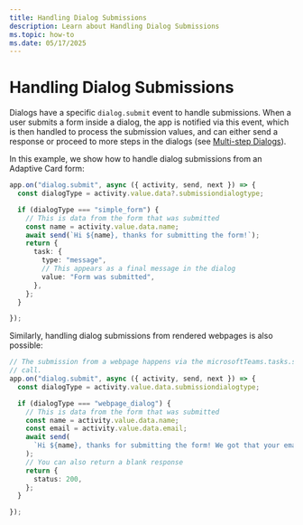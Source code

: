```yaml
---
title: Handling Dialog Submissions
description: Learn about Handling Dialog Submissions
ms.topic: how-to
ms.date: 05/17/2025
---
```

# Handling Dialog Submissions

Dialogs have a specific `dialog.submit` event to handle submissions. When a user submits a form inside a dialog, the app is notified via this event, which is then handled to process the submission values, and can either send a response or proceed to more steps in the dialogs (see [Multi-step Dialogs](./handling-multi-step-forms)).

In this example, we show how to handle dialog submissions from an Adaptive Card form:

```ts
app.on("dialog.submit", async ({ activity, send, next }) => {
  const dialogType = activity.value.data?.submissiondialogtype;

  if (dialogType === "simple_form") {
    // This is data from the form that was submitted
    const name = activity.value.data.name;
    await send(`Hi ${name}, thanks for submitting the form!`);
    return {
      task: {
        type: "message",
        // This appears as a final message in the dialog
        value: "Form was submitted",
      },
    };
  }

});
```

Similarly, handling dialog submissions from rendered webpages is also possible:

```ts
// The submission from a webpage happens via the microsoftTeams.tasks.submitTask(formData)
// call.
app.on("dialog.submit", async ({ activity, send, next }) => {
  const dialogType = activity.value.data.submissiondialogtype;

  if (dialogType === "webpage_dialog") {
    // This is data from the form that was submitted
    const name = activity.value.data.name;
    const email = activity.value.data.email;
    await send(
      `Hi ${name}, thanks for submitting the form! We got that your email is ${email}`
    );
    // You can also return a blank response
    return {
      status: 200,
    };
  }

});
```
